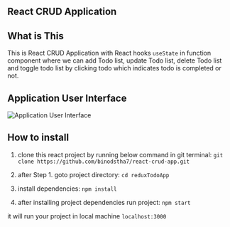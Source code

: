 ## React CRUD Application

## What is This
This is React CRUD Application with React hooks `useState` in function component where we can add Todo list, update Todo list, delete Todo list and toggle todo list by clicking todo which indicates todo is completed or not.

## Application User Interface
![Application User Interface](https://github.com/binodstha7/react-crud-app/src/demo.png)

## How to install
1. clone this react project by running below command in git terminal:
`git clone https://github.com/binodstha7/react-crud-app.git`

2. after Step 1. goto project directory:
`cd reduxTodoApp`

3. install dependencies:
`npm install`

4. after installing project dependencies run project:
`npm start`

it will run your project in local machine `localhost:3000`
